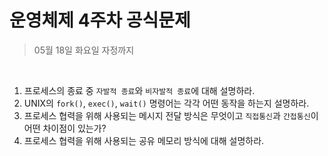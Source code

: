 # 운영체제 4주차 공식문제

> 05월 18일 화요일 자정까지

<br>

1. 프로세스의 종료 중 `자발적 종료`와 `비자발적 종료`에 대해 설명하라.
2. UNIX의 `fork()`, `exec()`, `wait()` 명령어는 각각 어떤 동작을 하는지 설명하라.
3. 프로세스 협력을 위해 사용되는 메시지 전달 방식은 무엇이고 `직접통신`과 `간접통신`이 어떤 차이점이 있는가?
4. 프로세스 협력을 위해 사용되는 공유 메모리 방식에 대해 설명하라.